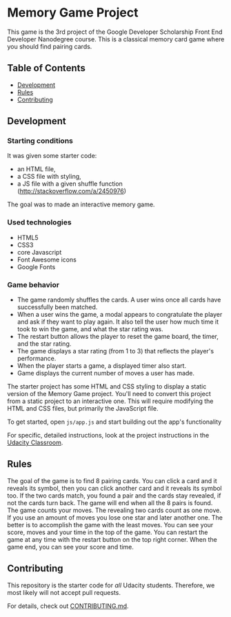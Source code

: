 # Memory Game Project
This game is the 3rd project of the Google Developer Scholarship Front End Developer Nanodegree course. This is a classical memory card game where you should find pairing cards.

## Table of Contents

* [Development](#development)
* [Rules](#rules)
* [Contributing](#contributing)

## Development

### Starting conditions
It was given some starter code:
- an HTML file,
- a CSS file with styling,
- a JS file with a given shuffle function (http://stackoverflow.com/a/2450976)

The goal was to made an interactive memory game.

### Used technologies
- HTML5
- CSS3
- core Javascript
- Font Awesome icons
- Google Fonts

### Game behavior
- The game randomly shuffles the cards. A user wins once all cards have successfully been matched.
- When a user wins the game, a modal appears to congratulate the player and ask if they want to play again. It also tell the user how much time it took to win the game, and what the star rating was.
- The restart button allows the player to reset the game board, the timer, and the star rating.
- The game displays a star rating (from 1 to 3) that reflects the player's performance.
- When the player starts a game, a displayed timer also start.
- Game displays the current number of moves a user has made.


The starter project has some HTML and CSS styling to display a static version of the Memory Game project. You'll need to convert this project from a static project to an interactive one. This will require modifying the HTML and CSS files, but primarily the JavaScript file.

To get started, open `js/app.js` and start building out the app's functionality

For specific, detailed instructions, look at the project instructions in the [Udacity Classroom](https://classroom.udacity.com/me).

## Rules

The goal of the game is to find 8 pairing cards. You can click a card and it reveals its symbol, then you can click another card and it reveals its symbol too. If the two cards match, you found a pair and the cards stay revealed, if not the cards turn back. The game will end when all the 8 pairs is found.
The game counts your moves. The revealing two cards count as one move. If you use an amount of moves you lose one star and later another one. The better is to accomplish the game with the least moves. You can see your score, moves and your time in the top of the game. 
You can restart the game at any time with the restart button on the top right corner. When the game end, you can see your score and time.

## Contributing

This repository is the starter code for _all_ Udacity students. Therefore, we most likely will not accept pull requests.

For details, check out [CONTRIBUTING.md](CONTRIBUTING.md). 
